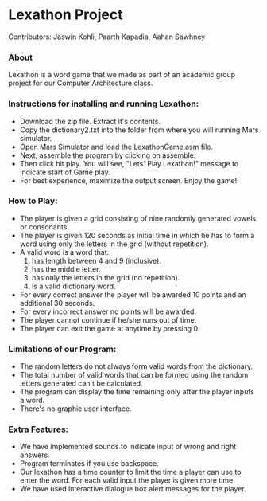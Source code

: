 # Lexathon Project
Contributors: Jaswin Kohli, Paarth Kapadia, Aahan Sawhney

### About
Lexathon is a word game that we made as part of an academic group project for our Computer Architecture class.

### Instructions for installing and running Lexathon:
* Download the zip file. Extract it's contents.
* Copy the dictionary2.txt into the folder from where you will running Mars simulator.
* Open Mars Simulator and load the LexathonGame.asm file.
* Next, assemble the program by clicking on assemble. 
* Then click hit play. You will see, "Lets' Play Lexathon!" message to indicate start of Game play.
* For best experience, maximize the output screen. Enjoy the game!

### How to Play:
* The player is given a grid consisting of nine randomly generated vowels or consonants.
* The player is given 120 seconds as initial time in which he has to form a word using only the letters in the grid (without repetition).
* A valid word is a word that:
  1. has length between 4 and 9 (inclusive).
  2. has the middle letter.
  3. has only the letters in the grid (no repetition).
  4. is a valid dictionary word.
* For every correct answer the player will be awarded 10 points and an additional 30 seconds.
* For every incorrect answer no points will be awarded.
* The player cannot continue if he/she runs out of time. 
* The player can exit the game at anytime by pressing 0.

### Limitations of our Program:
* The random letters do not always form valid words from the dictionary.
* The total number of valid words that can be formed using the random letters generated can't be calculated.
* The program can display the time remaining only after the player inputs a word.
* There's no graphic user interface.

### Extra Features:
* We have implemented sounds to indicate input of wrong and right answers.
* Program terminates if you use backspace.
* Our lexathon has a time counter to limit the time a player can use to enter the word. For each valid input the player is given more time.
* We have used interactive dialogue box alert messages for the player.
